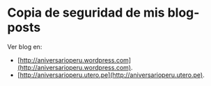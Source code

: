 # Copia de seguridad de mis blog-posts

Ver blog en:

* [http://aniversarioperu.wordpress.com](http://aniversarioperu.wordpress.com).
* [http://aniversarioperu.utero.pe](http://aniversarioperu.utero.pe).

